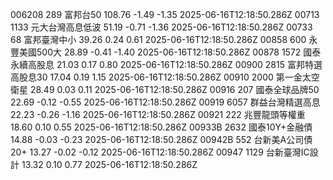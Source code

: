 006208	289	富邦台50	108.76	-1.49	-1.35	2025-06-16T12:18:50.286Z
00713	1133	元大台灣高息低波	51.19	-0.71	-1.36	2025-06-16T12:18:50.286Z
00733	68	富邦臺灣中小	39.26	0.24	0.61	2025-06-16T12:18:50.286Z
00858	600	永豐美國500大	28.89	-0.41	-1.40	2025-06-16T12:18:50.286Z
00878	1572	國泰永續高股息	21.03	0.17	0.80	2025-06-16T12:18:50.286Z
00900	2815	富邦特選高股息30	17.04	0.19	1.15	2025-06-16T12:18:50.286Z
00910	2000	第一金太空衛星	28.49	0.03	0.11	2025-06-16T12:18:50.286Z
00916	207	國泰全球品牌50	22.69	-0.12	-0.55	2025-06-16T12:18:50.286Z
00919	6057	群益台灣精選高息	22.23	-0.26	-1.16	2025-06-16T12:18:50.286Z
00921	222	兆豐龍頭等權重	18.60	0.10	0.55	2025-06-16T12:18:50.286Z
00933B	2632	國泰10Y+金融債	14.88	-0.03	-0.23	2025-06-16T12:18:50.286Z
00942B	552	台新美A公司債20+	13.27	-0.02	-0.12	2025-06-16T12:18:50.286Z
00947	1129	台新臺灣IC設計	13.32	0.10	0.77	2025-06-16T12:18:50.286Z